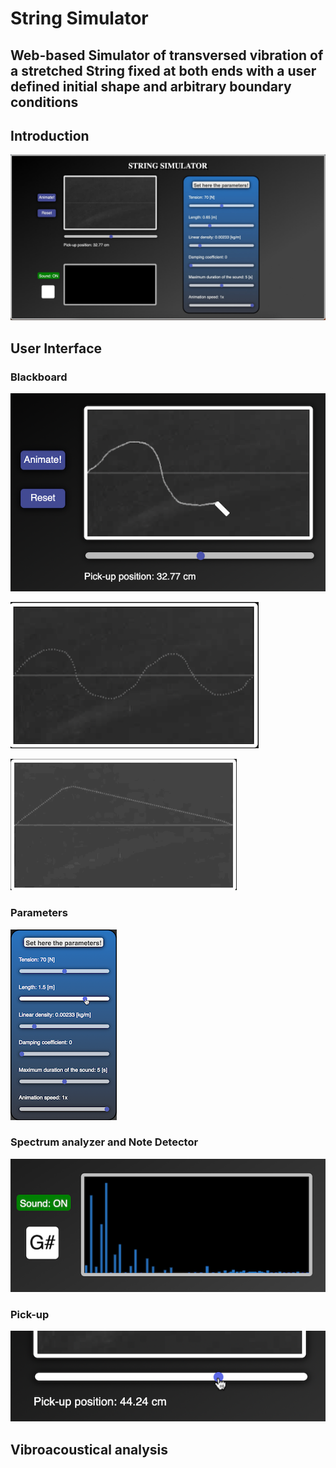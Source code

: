 # String Simulator
## Web-based Simulator of transversed vibration of a stretched String fixed at both ends with a user defined initial shape and arbitrary boundary conditions

## Introduction

![](screenshots/overview.jpeg)

## User Interface

### Blackboard

![](screenshots/drawing.png)

![](screenshots/discretized.png)

![](screenshots/animated_string.gif)

### Parameters

![](screenshots/parameters.png)

### Spectrum analyzer and Note Detector

![](screenshots/spectrum.png)

### Pick-up

![](screenshots/pickup.png)

## Vibroacoustical analysis


